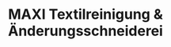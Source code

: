 ---
title: "MAXI Textilreinigung & Änderungsschneiderei"
url: /weiterstadt/maxi-textilreinigung-und-aenderungsschneiderei/
shop: Wäscherei
---